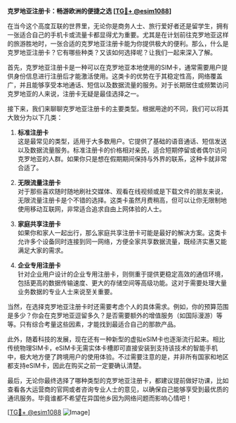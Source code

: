 **克罗地亚注册卡：畅游欧洲的便捷之选 [[TG💪+ @esim1088](https://t.me/s/esim1088)]**

在当今这个高度互联的世界里，无论你是商务人士、旅行爱好者还是留学生，拥有一张适合自己的手机卡或流量卡都显得尤为重要。尤其是在计划前往克罗地亚这样的旅游胜地时，一张合适的克罗地亚注册卡能为你提供极大的便利。那么，什么是克罗地亚注册卡？它有哪些种类？又该如何选择呢？让我们一起来深入了解。

首先，克罗地亚注册卡是一种可以在克罗地亚本地使用的SIM卡，通常需要用户提供身份信息进行注册后才能激活使用。这类卡的优势在于其稳定性高，网络覆盖广，并且能够享受本地通话、短信以及数据流量的服务。对于长期居住或频繁访问克罗地亚的人来说，注册卡无疑是最佳选择之一。

接下来，我们来聊聊克罗地亚注册卡的主要类型。根据用途的不同，我们可以将其大致分为以下几类：

1. **标准注册卡**  
   这是最常见的类型，适用于大多数用户。它提供了基础的语音通话、短信发送以及数据流量服务。标准注册卡的价格相对亲民，适合短期停留或者偶尔访问克罗地亚的人群。如果你只是想在假期期间保持与外界的联系，这种卡就非常合适了。

2. **无限流量注册卡**  
   对于那些喜欢随时随地刷社交媒体、观看在线视频或是下载文件的朋友来说，无限流量注册卡是个不错的选择。这类卡虽然月费稍高，但可以让你无限制地使用移动互联网，非常适合追求自由上网体验的人士。

3. **家庭共享注册卡**  
   如果你和家人一起出行，那么家庭共享注册卡可能是最好的解决方案。这类卡允许多个设备同时连接到同一网络，方便全家共享数据流量，既经济实惠又能满足大家的需求。

4. **企业专用注册卡**  
   针对企业用户设计的企业专用注册卡，则侧重于提供更稳定高效的通信环境，包括更高的数据传输速度、更大的存储空间等高级功能。这对于需要处理大量业务数据的专业人士来说至关重要。

当然，在选择克罗地亚注册卡时还需要考虑个人的具体需求。例如，你的预算范围是多少？你会在克罗地亚逗留多久？是否需要额外的增值服务（如国际漫游）等等。只有综合考量这些因素，才能找到最适合自己的那款产品。

此外，随着科技的发展，现在还有一种新型的虚拟eSIM卡也逐渐流行起来。相比传统物理SIM卡，eSIM卡无需实体卡槽即可直接安装到支持该技术的智能手机中，极大地方便了跨境用户的使用体验。不过需要注意的是，并非所有国家和地区都支持eSIM卡，因此在购买之前一定要确认清楚。

最后，无论你最终选择了哪种类型的克罗地亚注册卡，都建议提前做好功课，比如查看各大运营商的官网或者咨询专业人士的意见，以确保自己能够享受到最优质的通讯服务。毕竟谁都不希望在异国他乡因为网络问题而影响心情吧！

[[TG💪+ @esim1088](https://t.me/s/esim1088) ![Image](https://i.postimg.cc/4NQfJmqS/Snipaste-2025-05-13-00-14-12.png)]